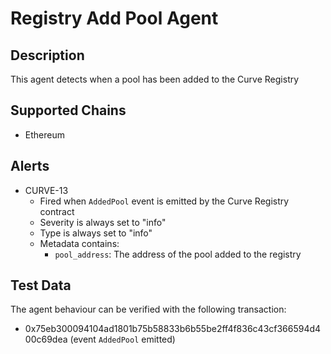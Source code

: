 # Registry Add Pool Agent

## Description
This agent detects when a pool has been added to the Curve Registry

## Supported Chains

- Ethereum

## Alerts

- CURVE-13
  - Fired when `AddedPool` event is emitted by the Curve Registry contract
  - Severity is always set to "info"
  - Type is always set to "info"
  - Metadata contains:
    - `pool_address`: The address of the pool added to the registry

## Test Data

The agent behaviour can be verified with the following transaction:

- 0x75eb300094104ad1801b75b58833b6b55be2ff4f836c43cf366594d400c69dea (event `AddedPool` emitted)

